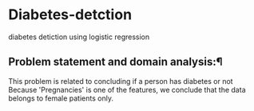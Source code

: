 # Diabetes-detction
diabetes detiction using logistic regression

## Problem statement and domain analysis:¶
This problem is related to concluding if a person has diabetes or not
Because 'Pregnancies' is one of the features, we conclude that the data belongs to female patients only.